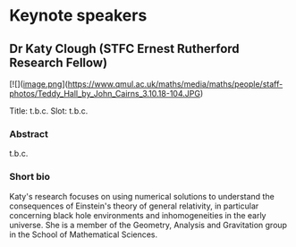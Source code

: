 # Keynote speakers



## Dr Katy Clough (STFC Ernest Rutherford Research Fellow)

[![]([image.png](https://www.qmul.ac.uk/maths/media/maths/people/staff-photos/Teddy_Hall_by_John_Cairns_3.10.18-104.JPG)](https://www.qmul.ac.uk/maths/media/maths/people/staff-photos/Teddy_Hall_by_John_Cairns_3.10.18-104.JPG)

Title: t.b.c.
Slot: t.b.c.

### Abstract

t.b.c.

### Short bio

Katy's research focuses on using numerical solutions to understand the consequences of Einstein's theory of general relativity, in particular concerning black hole environments and inhomogeneities in the early universe. She is a member of the Geometry, Analysis and Gravitation group in the School of Mathematical Sciences.
